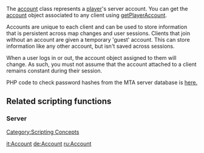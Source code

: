 The [account](/docs/account.md "wikilink") class represents a [player](/docs/player.md "wikilink")'s server account. You can get the [account](/docs/account.md "wikilink") object associated to any client using [getPlayerAccount](/docs/getplayeraccount.md "wikilink").

Accounts are unique to each client and can be used to store information that is persistent across map changes and user sessions. Clients that join without an account are given a temporary 'guest' account. This can store information like any other account, but isn't saved across sessions.

When a user logs in or out, the account object assigned to them will change. As such, you must not assume that the account attached to a client remains constant during their session.

PHP code to check password hashes from the MTA server database is [here.](/docs/account_php.md "wikilink")

Related scripting functions
---------------------------

### Server

[Category:Scripting Concepts](/docs/category-scripting_concepts.md "wikilink")

[it:Account](/docs/it-account.md "wikilink") [de:Account](/docs/de-account.md "wikilink") [ru:Account](/docs/ru-account.md "wikilink")
